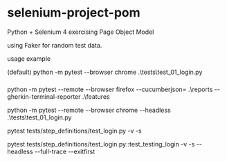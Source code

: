 # selenium-project-pom
Python + Selenium 4 exercising Page Object Model


using Faker for random test data.

usage example

(default)
python -m pytest --browser chrome .\tests\test_01_login.py 

###
python -m pytest --remote --browser firefox --cucumberjson= .\reports --gherkin-terminal-reporter .\features

python -m pytest --remote --browser chrome --headless .\tests\test_01_login.py

pytest tests/step_definitions/test_login.py -v -s

pytest tests/step_definitions/test_login.py::test_testing_login -v -s --headless --full-trace --exitfirst
